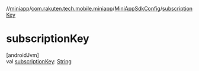 //[miniapp](../../../index.md)/[com.rakuten.tech.mobile.miniapp](../index.md)/[MiniAppSdkConfig](index.md)/[subscriptionKey](subscription-key.md)

# subscriptionKey

[androidJvm]\
val [subscriptionKey](subscription-key.md): [String](https://kotlinlang.org/api/latest/jvm/stdlib/kotlin/-string/index.html)
